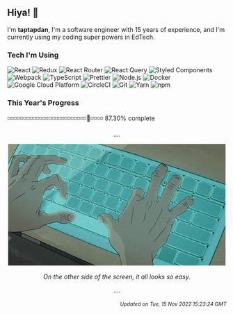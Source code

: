## Hiya! 🎋

I'm <strong>taptapdan</strong>, I'm a software engineer with 15 years of experience, and I'm currently using my coding super powers in EdTech.

### Tech I'm Using

<p>
  <img alt="React" src="https://img.shields.io/badge/-React-25AACE?style=for-the-badge&logo=react&logoColor=white" /> 
  <img alt="Redux" src="https://img.shields.io/badge/-Redux-764ABC?style=for-the-badge&logo=redux&logoColor=white" />
  <img alt="React Router" src="https://img.shields.io/badge/-React Router-F44250?style=for-the-badge&logo=react-router&logoColor=white" />
  <img alt="React Query" src="https://img.shields.io/badge/-React%20Query-FF4154?style=for-the-badge&logo=reactquery&logoColor=white" />
  <img alt="Styled Components" src="https://img.shields.io/badge/-Styled%20Components-DB7093?style=for-the-badge&logo=styled-components&logoColor=white" />
  <img alt="Webpack" src="https://img.shields.io/badge/-Webpack-5299C8?style=for-the-badge&logo=webpack&logoColor=white" />
  <img alt="TypeScript" src="https://img.shields.io/badge/-TypeScript-007BCD?style=for-the-badge&logo=typescript&logoColor=white" />
  <img alt="Prettier" src="https://img.shields.io/badge/-Prettier-C596C7?style=for-the-badge&logo=prettier&logoColor=white" />
  <img alt="Node.js" src="https://img.shields.io/badge/-NodeJS-3E863D?style=for-the-badge&logo=Node.js&logoColor=white" />
  <img alt="Docker" src="https://img.shields.io/badge/-Docker-1F97EE?style=for-the-badge&logo=docker&logoColor=white" />
  <img alt="Google Cloud Platform" src="https://img.shields.io/badge/-Google_Cloud_Platform-1a73e8?style=for-the-badge&logo=google-cloud&logoColor=white" />
  <img alt="CircleCI" src="https://img.shields.io/badge/-CircleCI-454545?style=for-the-badge&logo=circleci&logoColor=white" />
  <img alt="Git" src="https://img.shields.io/badge/-Git-F54D27?style=for-the-badge&logo=git&logoColor=white" />
  <img alt="Yarn" src="https://img.shields.io/badge/-Yarn-2188B6?style=for-the-badge&logo=yarn&logoColor=white" />
  <img alt="npm" src="https://img.shields.io/badge/-npm-black?style=for-the-badge&logo=npm&logoColor=white" />
</p>

### This Year's Progress

<p>
  <!--PROGRESS_START-->◽️◽️◽️◽️◽️◽️◽️◽️◽️◽️◽️◽️◽️◽️◽️◽️◽️◽️◽️◽️◽️◽️◽️◽️◽️👾◽️◽️◽️◽️ 87.30% complete<!--PROGRESS_END-->
</p>

<p align="center">
  ....
</p>

<p align="center">
  <img src="typing.gif" alt="" />
</p>

<p align="center">
  <em>On the other side of the screen, it all looks so easy.</em>
</p>

<p align="center">
  ....
</p>

<p align="right">
    <small><em><!--UPDATED_START-->Updated on Tue, 15 Nov 2022 15:23:24 GMT<!--UPDATED_END--></em></small>
</p>

